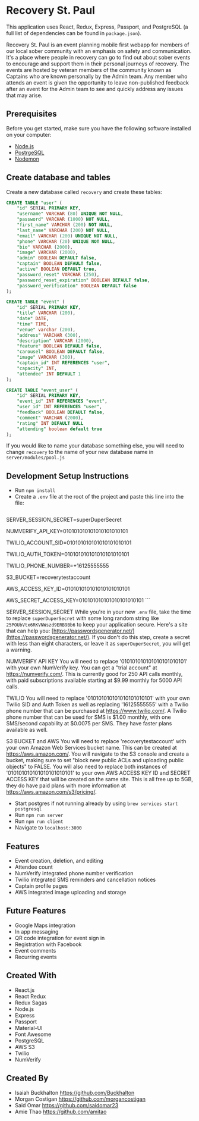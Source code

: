# Recovery St. Paul
This application uses React, Redux, Express, Passport, and PostgreSQL (a full list of dependencies can be found in `package.json`).

Recovery St. Paul is an event planning mobile first webapp for members of our local sober community with an emphasis on safety and communication.  It's a place where people in recovery can go to find out about sober events to encourage and support them in their personal journeys of recovery. The events are hosted by veteran members of the community known as Captains who are known personally by the Admin team.  Any member who attends an event is given the opportunity to leave non-published feedback after an event for the Admin team to see and quickly address any issues that may arise.

## Prerequisites

Before you get started, make sure you have the following software installed on your computer:

- [Node.js](https://nodejs.org/en/)
- [PostrgeSQL](https://www.postgresql.org/)
- [Nodemon](https://nodemon.io/)

## Create database and tables

Create a new database called `recovery` and create these tables:

```SQL
CREATE TABLE "user" (
    "id" SERIAL PRIMARY KEY,
    "username" VARCHAR (80) UNIQUE NOT NULL,
    "password" VARCHAR (1000) NOT NULL,
    "first_name" VARCHAR (200) NOT NULL,
    "last_name" VARCHAR (200) NOT NULL,
    "email" VARCHAR (200) UNIQUE NOT NULL,
    "phone" VARCHAR (20) UNIQUE NOT NULL,
    "bio" VARCHAR (2000),
    "image" VARCHAR (2000),
    "admin" BOOLEAN DEFAULT false,
    "captain" BOOLEAN DEFAULT false,
    "active" BOOLEAN DEFAULT true,
    "password_reset" VARCHAR (250),
    "password_reset_expiration" BOOLEAN DEFAULT false,
    "password_verification" BOOLEAN DEFAULT false
);

CREATE TABLE "event" (
	"id" SERIAL PRIMARY KEY,
	"title" VARCHAR (200),
	"date" DATE,
	"time" TIME,
	"venue" varchar (200),
	"address" VARCHAR (300),
	"description" VARCHAR (2000),
	"feature" BOOLEAN DEFAULT false, 
	"carousel" BOOLEAN DEFAULT false,
	"image" VARCHAR (300),
	"captain_id" INT REFERENCES "user",
	"capacity" INT, 
	"attendee" INT DEFAULT 1
);

CREATE TABLE "event_user" (
	"id" SERIAL PRIMARY KEY,
	"event_id" INT REFERENCES "event",
	"user_id" INT REFERENCES "user",
	"feedback" BOOLEAN DEFAULT false,
	"comment" VARCHAR (2000),
	"rating" INT DEFAULT NULL
	"attending" boolean default true
);
```

If you would like to name your database something else, you will need to change `recovery` to the name of your new database name in `server/modules/pool.js`

## Development Setup Instructions

* Run `npm install`
* Create a `.env` file at the root of the project and paste this line into the file:
    ```
SERVER_SESSION_SECRET=superDuperSecret


NUMVERIFY_API_KEY=010101010101010101010101

TWILIO_ACCOUNT_SID=010101010101010101010101


TWILIO_AUTH_TOKEN=010101010101010101010101


TWILIO_PHONE_NUMBER=+16125555555

S3_BUCKET=recoverytestaccount


AWS_ACCESS_KEY_ID=010101010101010101010101


AWS_SECRET_ACCESS_KEY=010101010101010101010101
    ```
    
SERVER_SESSION_SECRET
While you're in your new `.env` file, take the time to replace `superDuperSecret` with some long random string like `25POUbVtx6RKVNWszd9ERB9Bb6` to keep your application secure. Here's a site that can help you: [https://passwordsgenerator.net/](https://passwordsgenerator.net/). If you don't do this step, create a secret with less than eight characters, or leave it as `superDuperSecret`, you will get a warning.

NUMVERIFY API KEY
You will need to replace '010101010101010101010101' with your own NumVerify key.  You can get a "trial account" at https://numverify.com/.  This is currently good for 250 API calls monthly, with paid subscriptions available starting at $9.99 monthly for 5000 API calls.

TWILIO
You will need to replace '010101010101010101010101' with your own Twilio SID and Auth Token as well as replacing '16125555555' with a Twilio phone number that can be purchased at https://www.twilio.com/.  A Twilio phone number that can be used for SMS is $1.00 monthly, with one SMS/second capability at $0.0075 per SMS.  They have faster plans available as well.

S3 BUCKET and AWS
You will need to replace 'recoverytestaccount' with your own Amazon Web Services bucket name.  This can be created at https://aws.amazon.com/.  You will navigate to the S3 console and create a bucket, making sure to set "block new public ACLs and uploading public objects" to FALSE.  You will also need to replace both instances of '010101010101010101010101' to your own AWS ACCESS KEY ID and SECRET ACCESS KEY that will be created on the same site.  This is all free up to 5GB, they do have paid plans with more information at https://aws.amazon.com/s3/pricing/.

* Start postgres if not running already by using `brew services start postgresql`
* Run `npm run server`
* Run `npm run client`
* Navigate to `localhost:3000`

## Features
- Event creation, deletion, and editing
- Attendee count
- NumVerify integrated phone number verification
- Twilio integrated SMS reminders and cancellation notices
- Captain profile pages
- AWS integrated image uploading and storage

## Future Features
- Google Maps integration
- In app messaging 
- QR code integration for event sign in
- Registration with Facebook
- Event comments
- Recurring events

## Created With
- React.js
- React Redux
- Redux Sagas
- Node.js
- Express 
- Passport
- Material-UI
- Font Awesome
- PostgreSQL
- AWS S3
- Twilio
- NumVerify

## Created By
- Isaiah Buckhalton https://github.com/Buckhalton
- Morgan Costigan https://github.com/morgancostigan
- Said Omar https://github.com/saidomar23
- Amie Thao https://github.com/amitao


